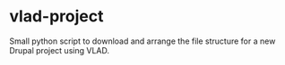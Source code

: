 # vlad-project
Small python script to download and arrange the file structure for a new Drupal project using VLAD.
